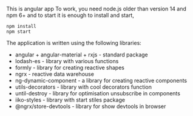 This is angular app
To work, you need node.js older than version 14 and npm 6+
and to start it is enough to install and start, 

    npm install
    npm start

The application is written using the following libraries:
  * angular + angular-material + rxjs - standard package
  * lodash-es - library with various functions
  * formly - library for creating reactive shapes
  * ngrx - reactive data warehouse
  * ng-dynamic-component - a library for creating reactive components
  * utils-decorators - library with cool decorators function
  * until-destroy - library for optimisation unsubscribe in components
  * iiko-styles - library with start stiles package
  * @ngrx/store-devtools - library for show devtools in browser
